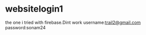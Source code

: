 # websitelogin1

the one i tried with firebase.Dint work
username:trail2@gmail.com
password:sonam24
